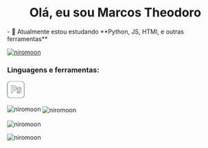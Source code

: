 <h1 align="center">Olá, eu sou Marcos Theodoro</h1>
- 🌱 Atualmente estou estudando **Python, JS, HTMl, e outras ferramentas**


<p align="left"> <a href="https://github.com/ryo-ma/github-profile-trophy"><img src="https://github-profile-trophy.vercel.app/?username=niromoon" alt="niromoon" /></a> </p>



<p align="left">
</p>

<h3 align="left">Linguagens e ferramentas:</h3>
<p align="left"> <a href="https://www.photoshop.com/en" target="_blank" rel="noreferrer"> <img src="https://raw.githubusercontent.com/devicons/devicon/master/icons/photoshop/photoshop-line.svg" alt="photoshop" width="40" height="40"/> </a> </p>

<p><img align="left" src="https://github-readme-stats.vercel.app/api/top-langs?username=niromoon&show_icons=true&locale=en&layout=compact" alt="niromoon" /></p>

<p>&nbsp;<img align="center" src="https://github-readme-stats.vercel.app/api?username=niromoon&show_icons=true&locale=en" alt="niromoon" /></p>

<p><img align="center" src="https://github-readme-streak-stats.herokuapp.com/?user=niromoon&" alt="niromoon" /></p>


<p align="left"> <img src="https://komarev.com/ghpvc/?username=niromoon&label=Profile%20views&color=0e75b6&style=flat" alt="niromoon" /> </p>

